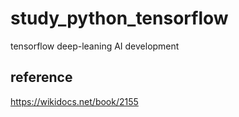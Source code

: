# study_python_tensorflow

tensorflow deep-leaning AI development

## reference
https://wikidocs.net/book/2155
